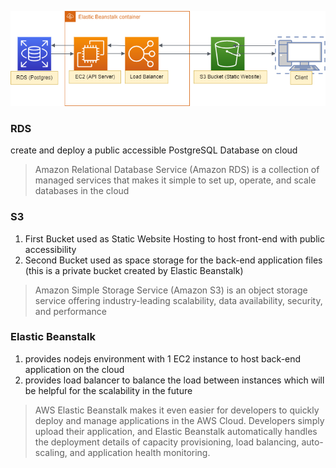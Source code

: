 ![AWS_Diagram](./imgs/Udagram.drawio.png)

### RDS

create and deploy a public accessible PostgreSQL Database on cloud

> Amazon Relational Database Service (Amazon RDS) is a collection of managed services that makes it simple to set up, operate, and scale databases in the cloud

### S3

1. First Bucket used as Static Website Hosting to host front-end with public accessibility
1. Second Bucket used as space storage for the back-end application files (this is a private bucket created by Elastic Beanstalk)

> Amazon Simple Storage Service (Amazon S3) is an object storage service offering industry-leading scalability, data availability, security, and performance

### Elastic Beanstalk

1. provides nodejs environment with 1 EC2 instance to host back-end application on the cloud
1. provides load balancer to balance the load between instances which will be helpful for the scalability in the future

> AWS Elastic Beanstalk makes it even easier for developers to quickly deploy and manage applications in the AWS Cloud. Developers simply upload their application, and Elastic Beanstalk automatically handles the deployment details of capacity provisioning, load balancing, auto-scaling, and application health monitoring.
